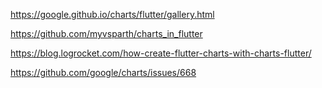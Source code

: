 https://google.github.io/charts/flutter/gallery.html

https://github.com/myvsparth/charts_in_flutter

https://blog.logrocket.com/how-create-flutter-charts-with-charts-flutter/

https://github.com/google/charts/issues/668